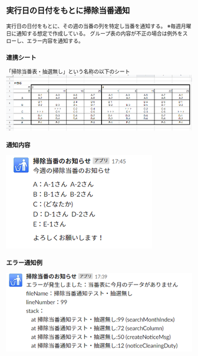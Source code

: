## 実行日の日付をもとに掃除当番通知
実行日の日付をもとに、その週の当番の列を特定し当番を通知する。
※毎週月曜日に通知する想定で作成している。
グループ表の内容が不正の場合は例外をスローし、エラー内容を通知する。

### 連携シート
「掃除当番表・抽選無し」という名称の以下のシート  
<img src="/NoticeCleaningDuty/no_random_one/group.png">

### 通知内容
<img src="/NoticeCleaningDuty/no_random_one/result.png">

### エラー通知例
<img src="/NoticeCleaningDuty/no_random_one/error.png">
